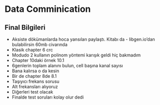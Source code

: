 # Data Comminication <!-- omit in toc -->

## Final Bilgileri

- Aksiste dökümanlarda hoca yansıları paylaştı. Kitabı da - libgen.io’dan bulabilirsin 60mb civarında
- Klasik chapter 6 crc
- Modudo 2 kullanın polinom yöntemi karışık geldi hiç bakmadım
- Chapter 10daki örnek 10.1
- 6genlerin toplam alanını bulun, cell başına kanal sayısı
- Bana kalırsa o da kesin
- Bir de chapter 8de 8.1
- Taşıyıcı frekans sorusu
- Alt frekansları alıyoruz
- Diğerleri test olacak
- Finalde test soruları kolay olur dedi
